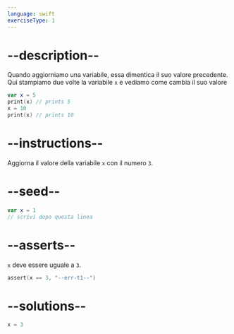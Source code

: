 ```yaml
---
language: swift
exerciseType: 1
---
```


# --description--

Quando aggiorniamo una variabile, essa dimentica il suo valore precedente.
Qui stampiamo due volte la variabile `x` e vediamo come cambia il suo valore
```swift
var x = 5
print(x) // prints 5
x = 10
print(x) // prints 10
```

# --instructions--

Aggiorna il valore della variabile `x` con il numero `3`.

# --seed--

```swift
var x = 1
// scrivi dopo questa linea
```

# --asserts--

`x` deve essere uguale a `3`.

```c
assert(x == 3, "--err-t1--")
```

# --solutions--

```c
x = 3
```
